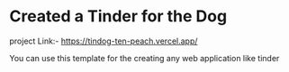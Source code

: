 # Created a Tinder for the Dog
project Link:- https://tindog-ten-peach.vercel.app/

 You can use this template for the creating any web application like tinder
